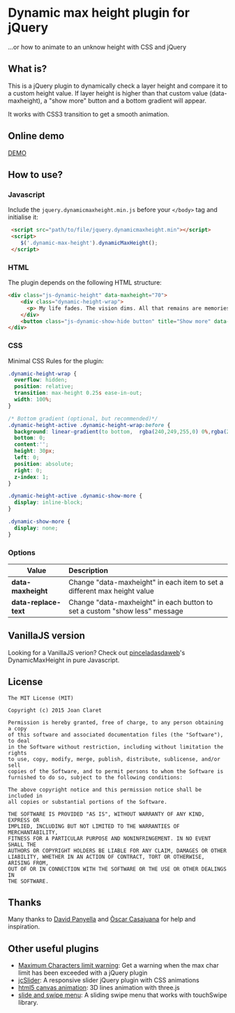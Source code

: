 Dynamic max height plugin for jQuery
========================================
...or how to animate to an unknow height with CSS and jQuery

What is?
-----------
This is a jQuery plugin to dynamically check a layer height and compare it to a custom height value.
If layer height is higher than that custom value (data-maxheight), a "show more" button and a bottom gradient will appear.

It works with CSS3 transition to get a smooth animation.


Online demo
-----------
[DEMO](http://joanclaret.github.io/jquery-dynamic-max-height)

How to use?
-----------

### Javascript
Include the ```jquery.dynamicmaxheight.min.js``` before your ```</body>``` tag and initialise it:

```html
 <script src="path/to/file/jquery.dynamicmaxheight.min"></script>
 <script>
    $('.dynamic-max-height').dynamicMaxHeight();
 </script>
```


### HTML
The plugin depends on the following HTML structure:

```html
<div class="js-dynamic-height" data-maxheight="70">
    <div class="dynamic-height-wrap">
      <p> My life fades. The vision dims. All that remains are memories. I remember a time of chaos... ruined dreams... this wasted land. But most of all, I remember The Road Warrior. The man we called "Max." To understand who he was, you have to go back to another time... when the world was powered by the black fuel... and the desert sprouted great cities of pipe and steel. Gone now... swept away. For reasons long forgotten, two mighty warrior tribes went to war, and touched off a blaze which engulfed them all. Without fuel they were nothing. They'd built a house of straw. The thundering machines sputtered and stopped. Their leaders talked and talked and talked. But nothing could stem the avalanche. Their world crumbled. </p>
    </div>
    <button class="js-dynamic-show-hide button" title="Show more" data-replace-text="Show less">Show more</button>
</div>
```

### CSS
Minimal CSS Rules for the plugin:

```css
.dynamic-height-wrap {
  overflow: hidden;
  position: relative;
  transition: max-height 0.25s ease-in-out;
  width: 100%;
}

/* Bottom gradient (optional, but recommended)*/
.dynamic-height-active .dynamic-height-wrap:before {
  background: linear-gradient(to bottom,  rgba(240,249,255,0) 0%,rgba(255,255,255,1) 100%);
  bottom: 0;
  content:'';
  height: 30px;
  left: 0;
  position: absolute;
  right: 0;
  z-index: 1;
}

.dynamic-height-active .dynamic-show-more {
  display: inline-block;
}

.dynamic-show-more {
  display: none;
}
```

### Options

| Value|Description|
| ------- |:---------------------|
| **data-maxheight** | Change "data-maxheight" in each item to set a different max height value |
| **data-replace-text** | Change "data-maxheight" in each button to set a custom "show less" message |


VanillaJS version
------
Looking for a VanillaJS verion? Check out [pinceladasdaweb](https://github.com/pinceladasdaweb/DynamicMaxHeight)'s DynamicMaxHeight in pure Javascript.

License
-------

    The MIT License (MIT)

    Copyright (c) 2015 Joan Claret

    Permission is hereby granted, free of charge, to any person obtaining a copy
    of this software and associated documentation files (the "Software"), to deal
    in the Software without restriction, including without limitation the rights
    to use, copy, modify, merge, publish, distribute, sublicense, and/or sell
    copies of the Software, and to permit persons to whom the Software is
    furnished to do so, subject to the following conditions:

    The above copyright notice and this permission notice shall be included in
    all copies or substantial portions of the Software.

    THE SOFTWARE IS PROVIDED "AS IS", WITHOUT WARRANTY OF ANY KIND, EXPRESS OR
    IMPLIED, INCLUDING BUT NOT LIMITED TO THE WARRANTIES OF MERCHANTABILITY,
    FITNESS FOR A PARTICULAR PURPOSE AND NONINFRINGEMENT. IN NO EVENT SHALL THE
    AUTHORS OR COPYRIGHT HOLDERS BE LIABLE FOR ANY CLAIM, DAMAGES OR OTHER
    LIABILITY, WHETHER IN AN ACTION OF CONTRACT, TORT OR OTHERWISE, ARISING FROM,
    OUT OF OR IN CONNECTION WITH THE SOFTWARE OR THE USE OR OTHER DEALINGS IN
    THE SOFTWARE.

Thanks
-------
Many thanks to [David Panyella](https://github.com/davidpanyella) and [Òscar Casajuana](https://github.com/elboletaire) for help and inspiration.


Other useful  plugins
---------------------
* [Maximum Characters limit warning](https://github.com/JoanClaret/max-char-limit-warning): Get a warning when the max char limit has been exceeded with a jQuery plugin
* [jcSlider](http://joanclaret.github.io/jcSlider): A responsive slider jQuery plugin with CSS animations 
* [html5 canvas animation](http://joanclaret.github.io/html5-canvas-animation): 3D lines animation with three.js 
* [slide and swipe menu](http://joanclaret.github.io/slide-and-swipe-menu): A sliding swipe menu that works with touchSwipe library. 
